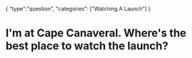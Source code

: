 {
    "type":"question",
    "categories": ["Watching A Launch"]
}

# I'm at Cape Canaveral. Where's the best place to watch the launch?
